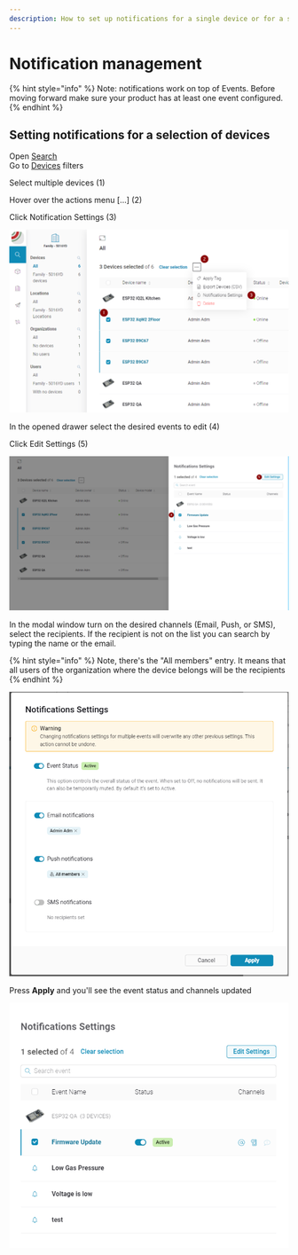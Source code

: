```yaml
---
description: How to set up notifications for a single device or for a selection of devices.
---
```


# Notification management

{% hint style="info" %}
Note: notifications work on top of Events. Before moving forward make sure your product has at least one event configured.
{% endhint %}

## Setting notifications for a selection of devices

Open [Search](../web-dashboard/for-developers/search/)  
Go to [Devices](../web-dashboard/for-developers/search/devices-1/) filters

Select multiple devices \(1\)

Hover over the actions menu \[...\] \(2\)

Click Notification Settings \(3\)

![](../.gitbook/assets/image.png)



In the opened drawer select the desired events to edit \(4\)

  
Click Edit Settings \(5\)

![](../.gitbook/assets/image%20%281%29.png)

  
In the modal window turn on the desired channels \(Email, Push, or SMS\), select the recipients. If the recipient is not on the list you can search by typing the name or the email.  


{% hint style="info" %}
Note, there's the "All members" entry. It means that all users of the organization where the device belongs will be the recipients
{% endhint %}

![](../.gitbook/assets/image%20%285%29.png)



Press **Apply** and you'll see the event status and channels updated   


![](../.gitbook/assets/image%20%286%29.png)



